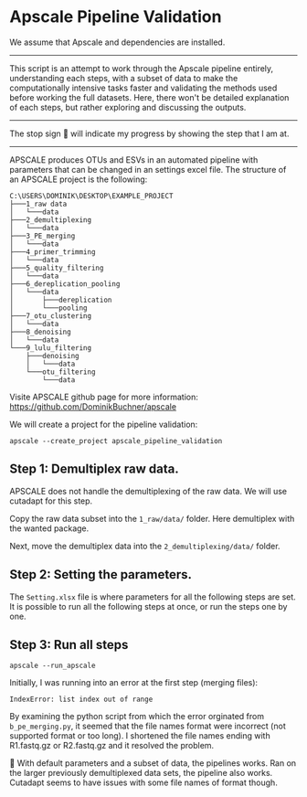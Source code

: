 # Apscale Pipeline Validation

We assume that Apscale and dependencies are installed.

---

This script is an attempt to work through the Apscale pipeline entirely, understanding each steps, with a subset of data to make the computationally intensive tasks faster and validating the methods used before working the full datasets. Here, there won't be detailed explanation of each steps, but rather exploring and discussing the outputs.
<br />

---

The stop sign &#x1F6D1; will indicate my progress by showing the step that I am at.

---

APSCALE produces OTUs and ESVs in an automated pipeline with parameters that can be changed in an settings excel file. The structure of an APSCALE project is the following: 

```
C:\USERS\DOMINIK\DESKTOP\EXAMPLE_PROJECT
├───1_raw data
│   └───data
├───2_demultiplexing
│   └───data
├───3_PE_merging
│   └───data
├───4_primer_trimming
│   └───data
├───5_quality_filtering
│   └───data
├───6_dereplication_pooling
│   └───data
│       ├───dereplication
│       └───pooling
├───7_otu_clustering
│   └───data
├───8_denoising
│   └───data
└───9_lulu_filtering
    ├───denoising
    │   └───data
    └───otu_filtering
        └───data
```

Visite APSCALE github page for more information: https://github.com/DominikBuchner/apscale

We will create a project for the pipeline validation: 
```
apscale --create_project apscale_pipeline_validation
```

## Step 1: Demultiplex raw data.

APSCALE does not handle the demultiplexing of the raw data. We will use cutadapt for this step.

Copy the raw data subset into the ```1_raw/data/``` folder. Here demultiplex with the wanted package.

Next, move the demultiplex data into the ```2_demultiplexing/data/``` folder. 

## Step 2: Setting the parameters.

The ```Setting.xlsx``` file is where parameters for all the following steps are set. It is possible to run all the following steps at once, or run the steps one by one. 


## Step 3: Run all steps

```
apscale --run_apscale
```
Initially, I was running into an error at the first step (merging files):

```
IndexError: list index out of range
```
By examining the python script from which the error orginated from ```b_pe_merging.py```, it seemed that the file names format were incorrect (not supported format or too long). I shortened the file names ending with R1.fastq.gz or R2.fastq.gz and it resolved the problem. 

&#x1F6D1; With default parameters and a subset of data, the pipelines works. Ran on the larger previously demultiplexed data sets, the pipeline also works. Cutadapt seems to have issues with some file names of format though.